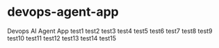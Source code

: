 # devops-agent-app
Devops AI Agent App
test1
test2
test3
test4
test5
test6
test7
test8
test9
test10
test11
test12
test13
test14
test15
